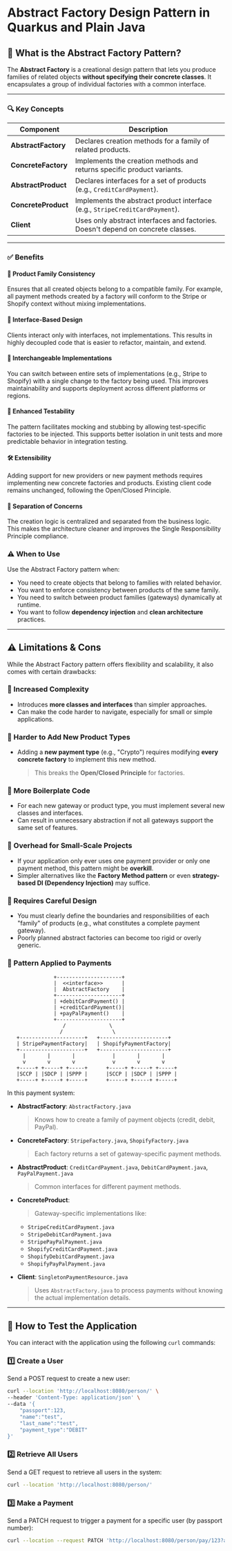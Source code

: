 # Abstract Factory Design Pattern in Quarkus and Plain Java

## 🧠 What is the Abstract Factory Pattern?

The **Abstract Factory** is a creational design pattern that lets you produce families of related objects **without specifying their concrete classes**. It encapsulates a group of individual factories with a common interface.

---

### 🔍 Key Concepts

| Component          | Description                                                                 |
|-------------------|-----------------------------------------------------------------------------|
| **AbstractFactory** | Declares creation methods for a family of related products.                |
| **ConcreteFactory** | Implements the creation methods and returns specific product variants.     |
| **AbstractProduct** | Declares interfaces for a set of products (e.g., `CreditCardPayment`).     |
| **ConcreteProduct** | Implements the abstract product interface (e.g., `StripeCreditCardPayment`). |
| **Client**          | Uses only abstract interfaces and factories. Doesn't depend on concrete classes. |

---

### ✅ Benefits

#### 🔄 Product Family Consistency

Ensures that all created objects belong to a compatible family. For example, all payment methods created by a factory will conform to the Stripe or Shopify context without mixing implementations.

#### 🧼 Interface-Based Design

Clients interact only with interfaces, not implementations. This results in highly decoupled code that is easier to refactor, maintain, and extend.

#### 🔁 Interchangeable Implementations

You can switch between entire sets of implementations (e.g., Stripe to Shopify) with a single change to the factory being used. This improves maintainability and supports deployment across different platforms or regions.

#### 🧪 Enhanced Testability

The pattern facilitates mocking and stubbing by allowing test-specific factories to be injected. This supports better isolation in unit tests and more predictable behavior in integration testing.

#### 🛠 Extensibility

Adding support for new providers or new payment methods requires implementing new concrete factories and products. Existing client code remains unchanged, following the Open/Closed Principle.

#### 🧱 Separation of Concerns

The creation logic is centralized and separated from the business logic. This makes the architecture cleaner and improves the Single Responsibility Principle compliance. 

### ⚠️ When to Use

Use the Abstract Factory pattern when:

- You need to create objects that belong to families with related behavior.
- You want to enforce consistency between products of the same family.
- You need to switch between product families (gateways) dynamically at runtime.
- You want to follow **dependency injection** and **clean architecture** practices.

---

## ⚠️ Limitations & Cons

While the Abstract Factory pattern offers flexibility and scalability, it also comes with certain drawbacks:

### 🚧 Increased Complexity

- Introduces **more classes and interfaces** than simpler approaches.
- Can make the code harder to navigate, especially for small or simple applications.

### 🚫 Harder to Add New Product Types

- Adding a **new payment type** (e.g., "Crypto") requires modifying **every concrete factory** to implement this new method.  
  > This breaks the **Open/Closed Principle** for factories.

### 🧪 More Boilerplate Code

- For each new gateway or product type, you must implement several new classes and interfaces.
- Can result in unnecessary abstraction if not all gateways support the same set of features.

### 🧩 Overhead for Small-Scale Projects

- If your application only ever uses one payment provider or only one payment method, this pattern might be **overkill**.
- Simpler alternatives like the **Factory Method pattern** or even **strategy-based DI (Dependency Injection)** may suffice.

### 🧠 Requires Careful Design

- You must clearly define the boundaries and responsibilities of each "family" of products (e.g., what constitutes a complete payment gateway).
- Poorly planned abstract factories can become too rigid or overly generic.



### 🏦 Pattern Applied to Payments

                   +---------------------+
                   |  <<interface>>      |
                   |  AbstractFactory    |
                   +---------------------+
                   | +debitCardPayment() |
                   | +creditCardPayment()|
                   | +payPalPayment()    |
                   +---------------------+
                      /              \
                     /                \
       +---------------------+   +----------------------+
       | StripePaymentFactory|   | ShopifyPaymentFactory|
       +---------------------+   +----------------------+
         |       |       |            |       |       |
         v       v       v            v       v       v
       +-----+ +-----+ +-----+      +-----+ +-----+ +-----+
       |SCCP | |SDCP | |SPPP |      |SCCP | |SDCP | |SPPP |
       +-----+ +-----+ +-----+      +-----+ +-----+ +-----+


In this payment system:

- **AbstractFactory**: `AbstractFactory.java`  
  > Knows how to create a family of payment objects (credit, debit, PayPal).

- **ConcreteFactory**: `StripeFactory.java`, `ShopifyFactory.java`  
  > Each factory returns a set of gateway-specific payment methods.

- **AbstractProduct**: `CreditCardPayment.java`, `DebitCardPayment.java`, `PayPalPayment.java`  
  > Common interfaces for different payment methods.

- **ConcreteProduct**:  
  > Gateway-specific implementations like:
  - `StripeCreditCardPayment.java`
  - `StripeDebitCardPayment.java`
  - `StripePayPalPayment.java`
  - `ShopifyCreditCardPayment.java`
  - `ShopifyDebitCardPayment.java`
  - `ShopifyPayPalPayment.java`

- **Client**: `SingletonPaymentResource.java`  
  > Uses `AbstractFactory.java` to process payments without knowing the actual implementation details.

---

## 🧪 How to Test the Application

You can interact with the application using the following `curl` commands:

### 1️⃣ Create a User

Send a POST request to create a new user:

```bash
curl --location 'http://localhost:8080/person/' \
--header 'Content-Type: application/json' \
--data '{
    "passport":123,
    "name":"test",
    "last_name":"test",
    "payment_type":"DEBIT"
}'
```

### 2️⃣ Retrieve All Users

Send a GET request to retrieve all users in the system:

```bash
curl --location 'http://localhost:8080/person/'
```

### 3️⃣ Make a Payment

Send a PATCH request to trigger a payment for a specific user (by passport number):

```bash
curl --location --request PATCH 'http://localhost:8080/person/pay/123?amount=200&gateway=STRIPE'
```



